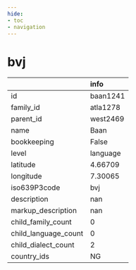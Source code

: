 ```yaml
---
hide:
- toc
- navigation
---
```

# bvj
|                      | info     |
|:---------------------|:---------|
| id                   | baan1241 |
| family_id            | atla1278 |
| parent_id            | west2469 |
| name                 | Baan     |
| bookkeeping          | False    |
| level                | language |
| latitude             | 4.66709  |
| longitude            | 7.30065  |
| iso639P3code         | bvj      |
| description          | nan      |
| markup_description   | nan      |
| child_family_count   | 0        |
| child_language_count | 0        |
| child_dialect_count  | 2        |
| country_ids          | NG       |